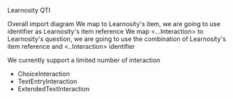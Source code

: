 Learnosity QTI

Overall import diagram
We map <assessmentItem> to Learnosity's item, we are going to use <assessmentItem> identifier as Learnosity's item reference
We map <...Interaction> to Learnosity's question, we are going to use the combination of Learnosity's item reference and <..Interaction> identifier

We currently support a limited number of interaction
* ChoiceInteraction
* TextEntryInteraction
* ExtendedTextInteraction

